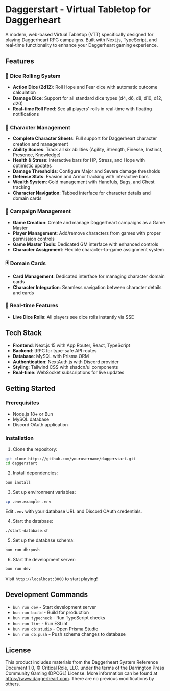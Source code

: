 # Daggerstart - Virtual Tabletop for Daggerheart

A modern, web-based Virtual Tabletop (VTT) specifically designed for playing Daggerheart RPG campaigns. Built with Next.js, TypeScript, and real-time functionality to enhance your Daggerheart gaming experience.

## Features

### 🎲 Dice Rolling System

- **Action Dice (2d12)**: Roll Hope and Fear dice with automatic outcome calculation
- **Damage Dice**: Support for all standard dice types (d4, d6, d8, d10, d12, d20)
- **Real-time Roll Feed**: See all players' rolls in real-time with floating notifications

### 👥 Character Management

- **Complete Character Sheets**: Full support for Daggerheart character creation and management
- **Ability Scores**: Track all six abilities (Agility, Strength, Finesse, Instinct, Presence, Knowledge)
- **Health & Stress**: Interactive bars for HP, Stress, and Hope with optimistic updates
- **Damage Thresholds**: Configure Major and Severe damage thresholds
- **Defense Stats**: Evasion and Armor tracking with interactive bars
- **Wealth System**: Gold management with Handfuls, Bags, and Chest tracking
- **Character Navigation**: Tabbed interface for character details and domain cards

### 🏰 Campaign Management

- **Game Creation**: Create and manage Daggerheart campaigns as a Game Master
- **Player Management**: Add/remove characters from games with proper permission controls
- **Game Master Tools**: Dedicated GM interface with enhanced controls
- **Character Assignment**: Flexible character-to-game assignment system

### 🃏 Domain Cards

- **Card Management**: Dedicated interface for managing character domain cards
- **Character Integration**: Seamless navigation between character details and cards

### 🔄 Real-time Features

- **Live Dice Rolls**: All players see dice rolls instantly via SSE

## Tech Stack

- **Frontend**: Next.js 15 with App Router, React, TypeScript
- **Backend**: tRPC for type-safe API routes
- **Database**: MySQL with Prisma ORM
- **Authentication**: NextAuth.js with Discord provider
- **Styling**: Tailwind CSS with shadcn/ui components
- **Real-time**: WebSocket subscriptions for live updates

## Getting Started

### Prerequisites

- Node.js 18+ or Bun
- MySQL database
- Discord OAuth application

### Installation

1. Clone the repository:

```bash
git clone https://github.com/yourusername/daggerstart.git
cd daggerstart
```

2. Install dependencies:

```bash
bun install
```

3. Set up environment variables:

```bash
cp .env.example .env
```

Edit `.env` with your database URL and Discord OAuth credentials.

4. Start the database:

```bash
./start-database.sh
```

5. Set up the database schema:

```bash
bun run db:push
```

6. Start the development server:

```bash
bun run dev
```

Visit `http://localhost:3000` to start playing!

## Development Commands

- `bun run dev` - Start development server
- `bun run build` - Build for production
- `bun run typecheck` - Run TypeScript checks
- `bun run lint` - Run ESLint
- `bun run db:studio` - Open Prisma Studio
- `bun run db:push` - Push schema changes to database

## License

This product includes materials from the Daggerheart System Reference Document 1.0, © Critical Role, LLC. under the terms of the Darrington Press Community Gaming (DPCGL) License. More information can be found at https://www.daggerheart.com. There are no previous modifications by others.

